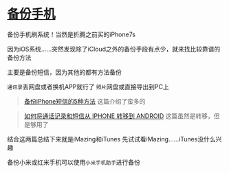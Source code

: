 # [备份手机](https://github.com/noteMay/blog/issues/38)

备份手机刷系统！当然是折腾之前买的iPhone7s

因为iOS系统……突然发现除了iCloud之外的备份手段有点少，就来找比较靠谱的备份方法

主要是备份短信，因为其他的都有方法备份

`通讯录`丢网盘或者换机APP就行了
`照片`网盘或直接导出到PC上

> [备份iPhone短信的5种方法](https://zh-cn.aiseesoft.com/how-to/backup-text-messages-on-iphone.html)
这篇介绍了蛮多的

> [如何将通话记录和短信从 IPHONE 转移到 ANDROID](https://www.a7la-home.com/zh-CN/transfer-calls-logs-sms-iphone-android/)
这篇虽然是转移，但是够用了

结合这两篇总结下来就是iMazing和iTunes
先试试看iMazing……iTunes没什么兴趣

备份小米或红米手机可以使用`小米手机助手`进行备份